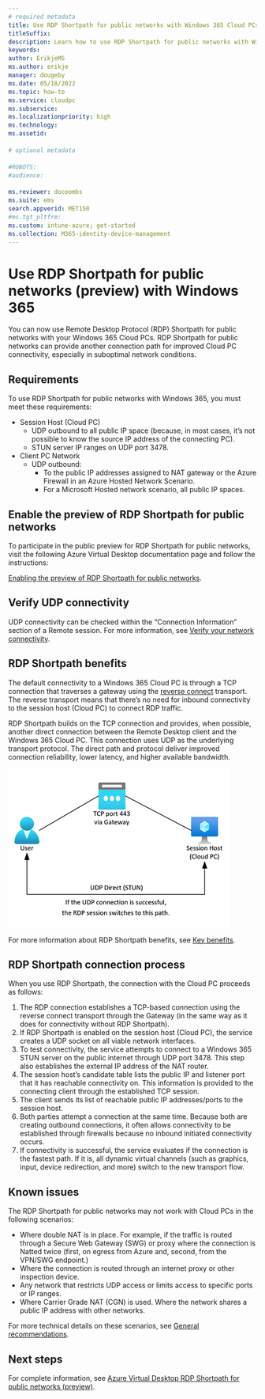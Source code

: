 ```yaml
---
# required metadata
title: Use RDP Shortpath for public networks with Windows 365 Cloud PCs.
titleSuffix:
description: Learn how to use RDP Shortpath for public networks with Windows 365 Cloud PCs.
keywords:
author: ErikjeMS  
ms.author: erikje
manager: dougeby
ms.date: 05/18/2022
ms.topic: how-to
ms.service: cloudpc
ms.subservice:
ms.localizationpriority: high
ms.technology:
ms.assetid: 

# optional metadata

#ROBOTS:
#audience:

ms.reviewer: docoombs
ms.suite: ems
search.appverid: MET150
#ms.tgt_pltfrm:
ms.custom: intune-azure; get-started
ms.collection: M365-identity-device-management
---
```


# Use RDP Shortpath for public networks (preview) with Windows 365  

You can now use Remote Desktop Protocol (RDP) Shortpath for public networks with your Windows 365 Cloud PCs. RDP Shortpath for public networks can provide another connection path for improved Cloud PC connectivity, especially in suboptimal network conditions.

## Requirements

To use RDP Shortpath for public networks with Windows 365, you must meet these requirements:

- Session Host (Cloud PC)
  - UDP outbound to all public IP space (because, in most cases, it’s not possible to know the source IP address of the connecting PC).
  - STUN server IP ranges on UDP port 3478.
- Client PC Network  
  - UDP outbound:  
    - To the public IP addresses assigned to NAT gateway or the Azure Firewall in an Azure Hosted Network Scenario.
    - For a Microsoft Hosted network scenario, all public IP spaces.

## Enable the preview of RDP Shortpath for public networks

To participate in the public preview for RDP Shortpath for public networks, visit the following Azure Virtual Desktop documentation page and follow the instructions:

[Enabling the preview of RDP Shortpath for public networks](/azure/virtual-desktop/shortpath-public#enabling-the-preview-of-rdp-shortpath-for-public-networks).

## Verify UDP connectivity

UDP connectivity can be checked within the “Connection Information” section of a Remote session. For more information, see [Verify your network connectivity]( /azure/virtual-desktop/shortpath-public#verify-your-network-connectivity).

## RDP Shortpath benefits

The default connectivity to a Windows 365 Cloud PC is through a TCP connection that traverses a gateway using the [reverse connect](/azure/virtual-desktop/network-connectivity) transport. The reverse transport means that there’s no need for inbound connectivity to the session host (Cloud PC) to connect RDP traffic.

RDP Shortpath builds on the TCP connection and provides, when possible, another direct connection between the Remote Desktop client and the Windows 365 Cloud PC. This connection uses UDP as the underlying  transport protocol. The direct path and protocol deliver improved connection reliability, lower latency, and higher available bandwidth.

![Diagram of RDP Shortpath process](./media/rdp-shortpath-public-networks/rdp-shortpath-diagram.png)

For more information about RDP Shortpath benefits, see [Key benefits](/azure/virtual-desktop/shortpath-public#key-benefits).

## RDP Shortpath connection process

When you use RDP Shortpath, the connection with the Cloud PC proceeds as follows:

1. The RDP connection establishes a TCP-based connection using the reverse connect transport through the Gateway (in the same way as it does for connectivity without RDP Shortpath).
2. If RDP Shortpath is enabled on the session host (Cloud PC), the service creates a UDP socket on all viable network interfaces.
3. To test connectivity, the service attempts to connect to a Windows 365 STUN server on the public internet through UDP port 3478. This step also establishes the external IP address of the NAT router.
4. The session host’s candidate table lists the public IP and listener port that it has reachable connectivity on. This information is provided to the connecting client through the established TCP session.
5. The client sends its list of reachable public IP addresses/ports to the session host.
6. Both parties attempt a connection at the same time. Because both are creating outbound connections, it often allows connectivity to be established through firewalls because no inbound initiated connectivity occurs.
7. If connectivity is successful, the service evaluates if the connection is the fastest path. If it is, all dynamic virtual channels (such as graphics, input, device redirection, and more) switch to the new transport flow.

## Known issues

The RDP Shortpath for public networks may not work with Cloud PCs in the following scenarios:

- Where double NAT is in place. For example, if the traffic is routed through a Secure Web Gateway (SWG) or proxy where the connection is Natted twice (first, on egress from Azure and, second, from the VPN/SWG endpoint.)
- Where the connection is routed through an internet proxy or other inspection device.
- Any network that restricts UDP access or limits access to specific ports or IP ranges.
- Where Carrier Grade NAT (CGN) is used. Where the network shares a public IP address with other networks.

For more technical details on these scenarios, see [General recommendations](/azure/virtual-desktop/shortpath-public#general-recommendations).

## Next steps

For complete information, see [Azure Virtual Desktop RDP Shortpath for public networks (preview)](/azure/virtual-desktop/shortpath-public).
